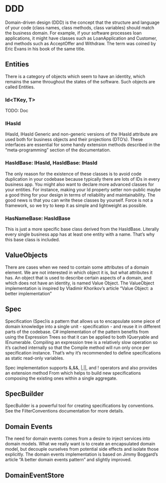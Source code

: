 # DDD
Domain-driven design (DDD) is the concept that the structure and language of your code (class names, class methods, class variables) should match the business domain. For example, if your software processes loan applications, it might have classes such as LoanApplication and Customer, and methods such as AcceptOffer and Withdraw. The term was coined by Eric Evans in his book of the same title.

## Entities
There is a category of objects which seem to have an identity, which remains the same throughout the states of the software. Such objects are called Entities.

### Id<TKey, T>
TODO: Doc

### IHasId
IHasId, IHasId<T>
Generic and non-generic versions of the IHasId attribute are used both for business objects and their projections (DTO’s). These interfaces are essential for some handy extension methods described in the “meta-programming” section of the documentation.

### HasIdBase: IHasId, HasIdBase<T>: IHasId<T>
The only reason for the existence of these classes is to avoid code duplication in your codebase because typically there are lots of IDs in every business app. You might also want to declare more advanced classes for your entities. For instance, making your Id property setter non-public maybe a good thing for your design in terms of reliability and maintainability. The good news is that you can write these classes by yourself. Force is not a framework, so we try to keep it as simple and lightweight as possible.

### HasNameBase: HasIdBase
This is just a more specific base class derived from the HasIdBase. Literally every single business app has at least one entity with a name. That’s why this base class is included.

## ValueObjects
There are cases when we need to contain some attributes of a domain element. We are not interested in which object it is, but what attributes it has. An object that is used to describe certain aspects of a domain, and which does not have an identity, is named Value Object.
The ValueObject implementation is inspired by Vladimir Khorikov’s article “Value Object: a better implementation”

## Spec
Specification (Spec)is a pattern that allows us to encapsulate some piece of domain knowledge into a single unit - specification - and reuse it in different parts of the codebase. C# implementation of the pattern benefits from using the Expression Trees so that it can be applied to both IQueryable and IEnumerable. Compiling an expression tree is a relatively slow operation so it’s cached internally so that the Compile method will run only once per specification instance. That’s why it’s recommended to define specifications as static read-only variables.

Spec implementation supports &,&&, |,||, and ! operators and also provides an extension method From which helps to build new specifications composing the existing ones within a single aggregate.

## SpecBuilder
SpecBuilder is a powerful tool for creating specifications by conventions. See the FilterConventions documentation for more details.

## Domain Events
The need for domain events comes from a desire to inject services into domain models. What we really want is to create an encapsulated domain model, but decouple ourselves from potential side effects and isolate those explicitly. The domain events implementation is based on Jimmy Boggard’s article “A better domain events pattern” and slightly improved.

## DomainEventStore
